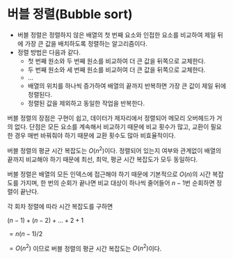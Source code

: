 # 버블 정렬(Bubble sort)

- 버블 정렬은 정렬하지 않은 배열의 첫 번째 요소와 인접한 요소를 비교하여 제일 뒤에 가장 큰 값을 배치하도록 정렬하는 알고리즘이다.
- 정렬 방법은 다음과 같다.
  - 첫 번째 원소와 두 번째 원소를 비교하여 더 큰 값을 뒤쪽으로 교체한다.
  - 두 번째 원소와 세 번째 원소를 비교허여 더 큰 값을 뒤쪽으로 교체한다.
  - $...$
  - 배열의 위치를 하나씩 증가하여 배열의 끝까지 반복하면 가장 큰 값이 제일 뒤에 정렬된다.
  - 정렬된 값을 제외하고 동일한 작업을 반복한다.

버블 정렬의 장점은 구현이 쉽고, 데이터가 제자리에서 정렬되어 메모리 오버헤드가 거의 없다.
단점은 모든 요소를 계속해서 비교하기 때문에 비교 횟수가 많고, 교환이 필요한 경우 매번 바꿔줘야 하기 때문에 교환 횟수도 많아 비효율적이다.

버블 정렬의 평균 시간 복잡도는 $O(n^2)$이다. 정렬되어 있는지 여부와 관계없이 배열의 끝까지 비교해야 하기 때문에 최선, 최악, 평균 시간 복잡도가 모두 동일하다.

버블 정렬은 배열의 모든 인덱스에 접근해야 하기 때문에 기본적으로 $O(n)$의 시간 복잡도를 가지며, 한 번의 순회가 끝나면 비교 대상이 하나씩 줄어들어 $n-1$번 순회하면 정렬이 끝난다.

각 회차 정렬에 따라 시간 복잡도를 구하면

$(n-1) + (n-2) + ... + 2 + 1$

$= n(n-1)/2$

$= O(n^2)$ 이므로 버블 정렬의 평균 시간 복잡도는 $O(n^2)$이다.
